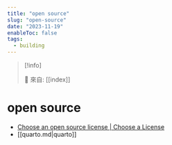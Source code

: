 ```yaml
---
title: "open source"
slug: "open-source"
date: "2023-11-19"
enableToc: false
tags:
  - building
---
```


> [!info]
>
> 🌱 來自: [[index]]

# open source

- [Choose an open source license | Choose a License](https://choosealicense.com/)
- [[quarto.md|quarto]]

